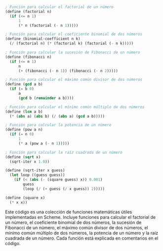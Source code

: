 ```scheme

; Función para calcular el factorial de un número
(define (factorial n)
  (if (<= n 1)
      1
      (* n (factorial (- n 1)))))

; Función para calcular el coeficiente binomial de dos números
(define (binomial-coefficient n k)
  (/ (factorial n) (* (factorial k) (factorial (- n k)))))

; Función para calcular la sucesión de Fibonacci de un número
(define (fibonacci n)
  (if (<= n 1)
      n
      (+ (fibonacci (- n 1)) (fibonacci (- n 2)))))

; Función para calcular el máximo común divisor de dos números
(define (gcd a b)
  (if (= b 0)
      a
      (gcd b (remainder a b))))

; Función para calcular el mínimo común múltiplo de dos números
(define (lcm a b)
  (* (abs a) (abs b) (/ (abs a) (gcd a b)))))

; Función para calcular la potencia de un número
(define (pow a n)
  (if (= n 0)
      1
      (* a (pow a (- n 1)))))

; Función para calcular la raíz cuadrada de un número
(define (sqrt x)
  (sqrt-iter x 1.0))

(define (sqrt-iter x guess)
  (let loop ((guess guess))
    (if (< (abs (- (square guess) x)) 0.001)
        guess
        (loop (/ (+ guess (/ x guess)) 2)))))

(define (square x)
  (* x x))

```

Este código es una colección de funciones matemáticas útiles implementadas en Scheme. Incluye funciones para calcular el factorial de un número, el coeficiente binomial de dos números, la sucesión de Fibonacci de un número, el máximo común divisor de dos números, el mínimo común múltiplo de dos números, la potencia de un número y la raíz cuadrada de un número. Cada función está explicada en comentarios en el código.